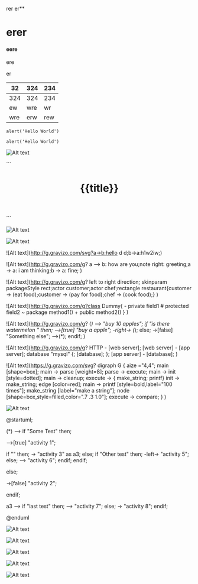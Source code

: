 

rer er**

# erer



#### eere

ere 

er 

| 32   | 324      | 234  |
| ---- | -------- | ---- |
| 324  | ![]()324 | 234  |
| ew   | wre      | wr   |
| wre  | erw      | rew  |



`alert('Hello World')`

`alert('Hello World')`



![Alt text](https://g.gravizo.com/svg?%40gravizosvg%0A%7B%0A%20%20%22svg%22%3A%20%7B%0A%20%20%20%20%22%40height%22%3A%20%22450%22%2C%0A%20%20%20%20%22%40width%22%3A%20%22450%22%2C%0A%20%20%20%20%22%40xmlns%22%3A%20%22http%3A%2F%2Fwww.w3.org%2F2000%2Fsvg%22%2C%0A%20%20%20%20%22path%22%3A%20%5B%0A%20%20%20%20%20%20%20%20%7B%20%22%40id%22%3A%20%22lineAB%22%2C%20%20%22%40d%22%3A%20%22M%20100%20350%20l%20150%20-300%22%2C%0A%20%20%20%20%20%20%20%20%22%40stroke%22%3A%20%22red%22%2C%20%20%22%40stroke-width%22%3A%20%223%22%2C%20%20%22%40fill%22%3A%20%22none%22%20%7D%2C%0A%20%20%20%20%20%20%7B%20%22%40id%22%3A%20%22lineBC%22%2C%20%20%22%40d%22%3A%20%22M%20250%2050%20l%20150%20300%22%2C%0A%20%20%20%20%20%20%20%20%22%40stroke%22%3A%20%22red%22%2C%20%20%22%40stroke-width%22%3A%20%223%22%2C%20%20%22%40fill%22%3A%20%22none%22%20%7D%2C%0A%20%20%20%20%20%20%7B%20%22%40d%22%3A%20%22M%20175%20200%20l%20150%200%22%2C%20%20%22%40stroke%22%3A%20%22green%22%2C%0A%20%20%20%20%20%20%20%20%22%40stroke-width%22%3A%20%223%22%2C%20%20%22%40fill%22%3A%20%22none%22%20%7D%2C%0A%20%20%20%20%20%20%7B%20%20%22%40d%22%3A%20%22M%20100%20350%20q%20150%20-300%20300%200%22%2C%0A%20%20%20%20%20%20%20%20%22%40stroke%22%3A%20%22blue%22%2C%20%20%22%40stroke-width%22%3A%20%225%22%2C%20%20%22%40fill%22%3A%20%22none%22%0A%20%20%20%20%20%20%7D%0A%20%20%20%20%5D%2C%0A%20%20%20%20%20%22g%22%3A%20%5B%0A%20%20%20%20%20%20%7B%20%22%40stroke%22%3A%20%22black%22%2C%20%20%22%40stroke-width%22%3A%20%223%22%2C%20%20%22%40fill%22%3A%20%22black%22%2C%0A%20%20%20%20%20%20%20%20%22circle%22%3A%20%5B%20%20%0A%20%20%20%20%20%20%20%20%20%20%20%20%7B%20%20%22%40id%22%3A%20%22pointA%22%2C%20%20%22%40cx%22%3A%20%22100%22%2C%20%20%22%40cy%22%3A%20%22350%22%2C%20%20%22%40r%22%3A%20%223%22%20%20%7D%2C%0A%20%20%20%20%20%20%20%20%20%20%20%20%7B%20%20%22%40id%22%3A%20%22pointB%22%2C%20%20%22%40cx%22%3A%20%22250%22%2C%20%20%22%40cy%22%3A%20%2250%22%2C%20%20%22%40r%22%3A%20%223%22%20%20%7D%2C%0A%20%20%20%20%20%20%20%20%20%20%7B%20%20%20%22%40id%22%3A%20%22pointC%22%2C%20%20%20%22%40cx%22%3A%20%22400%22%2C%20%20%22%40cy%22%3A%20%22350%22%2C%20%20%22%40r%22%3A%20%223%22%20%20%7D%0A%20%20%20%20%20%20%20%20%5D%0A%20%20%20%20%20%20%7D%2C%0A%20%20%20%20%20%20%7B%0A%20%20%20%20%20%20%20%20%22%40font-size%22%3A%20%2230%22%2C%20%20%22%40font-family%22%3A%20%22sans-serif%22%2C%20%22%40fill%22%3A%20%22black%22%2C%0A%20%20%20%20%20%20%20%20%22%40stroke%22%3A%20%22none%22%2C%20%20%22%40text-anchor%22%3A%20%22middle%22%2C%0A%20%20%20%20%20%20%20%20%22text%22%3A%20%5B%0A%20%20%20%20%20%20%20%20%20%20%20%20%7B%20%22%40x%22%3A%20%22100%22%2C%20%20%22%40y%22%3A%20%22350%22%2C%20%20%22%40dx%22%3A%20%22-30%22%2C%20%20%22%24%22%3A%20%22A%22%20%7D%2C%0A%20%20%20%20%20%20%20%20%20%20%20%20%7B%20%22%40x%22%3A%20%22250%22%2C%20%20%22%40y%22%3A%20%2250%22%2C%20%20%20%22%40dy%22%3A%20%22-10%22%2C%20%20%20%22%24%22%3A%20%22B%22%20%7D%2C%0A%20%20%20%20%20%20%20%20%20%20%20%20%7B%20%22%40x%22%3A%20%22400%22%2C%20%20%22%40y%22%3A%20%22350%22%2C%20%22%40dx%22%3A%20%2230%22%2C%20%20%22%24%22%3A%20%22C%22%20%7D%0A%20%20%20%20%20%20%20%20%5D%0A%20%20%20%20%20%20%7D%0A%20%20%20%20%5D%0A%20%20%7D%0A%7D )





´´´
<header>
    <h1>{{title}}</h1>
</header>
´´´

![Alt text](http://g.gravizo.com/g?a->b:hello;b->a:h1w2iw;)


![Alt text](http://g.gravizo.com/svg?a->b:hello;b->a:h1w2iw;)

![Alt text](http://g.gravizo.com/svg?a->b:hello d d;b->a:h1w2iw;)



![Alt text](http://g.gravizo.com/g?    a --> b: how are you;note right: greeting;a -> a: i am thinking;b -> a: fine;  )



![Alt text](http://g.gravizo.com/g?   left to right direction; skinparam packageStyle rect;actor customer;actor chef;rectangle restaurant{customer -> (eat food);customer -> (pay for food);chef -> (cook food);}  )



![Alt text](http://g.gravizo.com/g?class Dummy{ - private field1   # protected field2  ~ package method1()   + public method2() }  )


![Alt text](http://g.gravizo.com/g?  (*) --> "buy 10 apples"; if "is there watermelon " then; -->[true] "buy a apple"; -right-> (*); else; ->[false] "Something else"; -->(*); endif;  )


![Alt text](http://g.gravizo.com/g?  HTTP - [web server];  [web server] - [app server];  database "mysql" {;  [database];  }; [app server] - [database];   )

[^1]: sdsds
[^n]: sdsdsdsdss
[^7]: 5464646

[6]: &amp;amp;amp;amp;amp;amp;amp;amp;amp;amp;amp;amp;amp;amp;amp;amp;amp;amp;amp;amp;amp;amp;amp;amp;amp;amp;amp;amp;amp;amp;amp;amp;amp;quot;dsds&amp;amp;amp;amp;amp;amp;amp;amp;amp;amp;amp;amp;amp;amp;amp;amp;amp;amp;amp;amp;amp;amp;amp;amp;amp;amp;amp;amp;amp;amp;amp;amp;amp;quot;6ytytrtyy



![Alt text](https://g.gravizo.com/svg?
  digraph G {
    aize ="4,4";
    main [shape=box];
    main -> parse [weight=8];
    parse -> execute;
    main -> init [style=dotted];
    main -> cleanup;
    execute -> { make_string; printf}
    init -> make_string;
    edge [color=red];
    main -> printf [style=bold,label="100 times"];
    make_string [label="make a string"];
    node [shape=box,style=filled,color=".7 .3 1.0"];
    execute -> compare;
  }
)



![Alt text](https://g.gravizo.com/svg?%40startuml%3B%0A%0A(*)%20--%3E%20if%20%22Some%20Test%22%20then%3B%0A%0A%20%20--%3E%5Btrue%5D%20%22activity%201%22%3B%0A%0A%20%20if%20%22%22%20then%3B%0A%20%20%20%20-%3E%20%22activity%203%22%20as%20a3%3B%0A%20%20else%3B%0A%20%20%20%20if%20%22Other%20test%22%20then%3B%0A%20%20%20%20%20%20-left-%3E%20%22activity%205%22%3B%0A%20%20%20%20else%3B%0A%20%20%20%20%20%20--%3E%20%22activity%206%22%3B%0A%20%20%20%20endif%3B%0A%20%20endif%3B%0A%0Aelse%3B%0A%0A%20%20-%3E%5Bfalse%5D%20%22activity%202%22%3B%0A%0Aendif%3B%0A%0Aa3%20--%3E%20if%20%22last%20test%22%20then%3B%0A%20%20--%3E%20%22activity%207%22%3B%0Aelse%3B%0A%20%20-%3E%20%22activity%208%22%3B%0Aendif%3B%0A%0A%40enduml%20 )


@startuml;

(*) --> if "Some Test" then;

  -->[true] "activity 1";

  if "" then;
    -> "activity 3" as a3;
  else;
    if "Other test" then;
      -left-> "activity 5";
    else;
      --> "activity 6";
    endif;
  endif;

else;

  ->[false] "activity 2";

endif;

a3 --> if "last test" then;
  --> "activity 7";
else;
  -> "activity 8";
endif;

@enduml 

![Alt text](http://www.gravizo.com/img/1x1.png#)

![Alt text](https://g.gravizo.com/source/svg/thiisthemark?https://raw.githubusercontent.com/testwind-cn/dpj/master/data.uml )


![Alt text](https://g.gravizo.com/source/svg/thiisthemark2?https://raw.githubusercontent.com/testwind-cn/dpj/master/data.uml )

![Alt text](https://g.gravizo.com/source/svg/thiisthemark3?https://raw.githubusercontent.com/testwind-cn/dpj/master/data.uml )

![Alt text](https://g.gravizo.com/source/svg/thiisthemark4?https://raw.githubusercontent.com/testwind-cn/dpj/master/data.uml )




